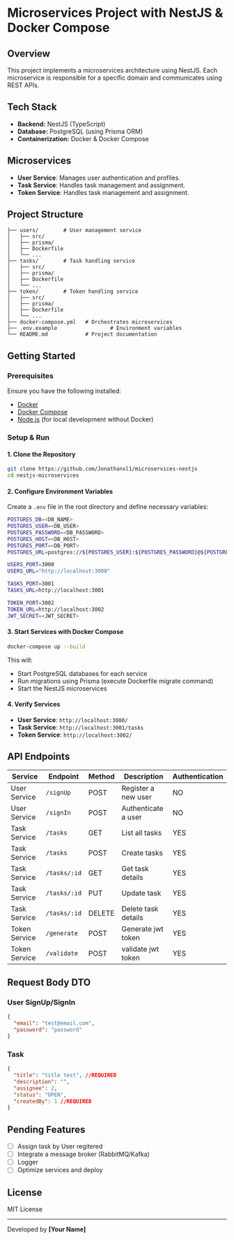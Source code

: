 # Microservices Project with NestJS & Docker Compose

## Overview

This project implements a microservices architecture using NestJS. Each microservice is responsible for a specific domain and communicates using REST APIs.

## Tech Stack

- **Backend:** NestJS (TypeScript)
- **Database:** PostgreSQL (using Prisma ORM)
- **Containerization:** Docker & Docker Compose

## Microservices

- **User Service**: Manages user authentication and profiles.
- **Task Service**: Handles task management and assignment.
- **Token Service**: Handles task management and assignment.

## Project Structure

```
├── users/        # User management service
│   ├── src/
│   ├── prisma/
│   ├── Dockerfile
│   └── ...
├── tasks/        # Task handling service
│   ├── src/
│   ├── prisma/
│   ├── Dockerfile
│   └── ...
├── token/        # Token handling service
│   ├── src/
│   ├── prisma/
│   ├── Dockerfile
│   └── ...
├── docker-compose.yml   # Orchestrates microservices
├── .env.example                 # Environment variables
└── README.md            # Project documentation
```

## Getting Started

### Prerequisites

Ensure you have the following installed:

- [Docker](https://www.docker.com/get-started)
- [Docker Compose](https://docs.docker.com/compose/)
- [Node.js](https://nodejs.org/) (for local development without Docker)

### Setup & Run

#### 1. Clone the Repository

```sh
git clone https://github.com/Jonathanxl1/microservices-nestjs
cd nestjs-microservices
```

#### 2. Configure Environment Variables

Create a `.env` file in the root directory and define necessary variables:

```sh
POSTGRES_DB=<DB_NAME>
POSTGRES_USER=<DB_USER>
POSTGRES_PASSWORD=<DB_PASSWORD>
POSTGRES_HOST=<DB_HOST>
POSTGRES_PORT=<DB_PORT>
POSTGRES_URL=postgres://${POSTGRES_USER}:${POSTGRES_PASSWORD}@${POSTGRES_HOST}:${POSTGRES_PORT}/${POSTGRES_DB}

USERS_PORT=3000
USERS_URL="http://localhost:3000"

TASKS_PORT=3001
TASKS_URL=http://localhost:3001

TOKEN_PORT=3002
TOKEN_URL=http://localhost:3002
JWT_SECRET=<JWT_SECRET>
```

#### 3. Start Services with Docker Compose

```sh
docker-compose up --build
```

This will:

- Start PostgreSQL databases for each service
- Run migrations using Prisma (execute Dockerfile migrate command)
- Start the NestJS microservices

#### 4. Verify Services

- **User Service**: `http://localhost:3000/`
- **Task Service**: `http://localhost:3001/tasks`
- **Token Service**: `http://localhost:3002/`

## API Endpoints

| Service       | Endpoint     | Method | Description         | Authentication |
| ------------- | ------------ | ------ | ------------------- | -------------- |
| User Service  | `/signUp`    | POST   | Register a new user | NO             |
| User Service  | `/signIn`    | POST   | Authenticate a user | NO             |
| Task Service  | `/tasks`     | GET    | List all tasks      | YES            |
| Task Service  | `/tasks`     | POST   | Create tasks        | YES            |
| Task Service  | `/tasks/:id` | GET    | Get task details    | YES            |
| Task Service  | `/tasks/:id` | PUT    | Update task         | YES            |
| Task Service  | `/tasks/:id` | DELETE | Delete task details | YES            |
| Token Service | `/generate`  | POST   | Generate jwt token  | YES            |
| Token Service | `/validate`  | POST   | validate jwt token  | YES            |

## Request Body DTO

### User SignUp/SignIn

```json
{
  "email": "test@email.com",
  "password": "password"
}
```

### Task

```json
{
  "title": "title test", //REQUIRED
  "description": "",
  "assignee": 2,
  "status": "OPEN",
  "createdBy": 1 //REQUIRED
}
```

## Pending Features

- [ ] Assign task by User regitered
- [ ] Integrate a message broker (RabbitMQ/Kafka)
- [ ] Logger
- [ ] Optimize services and deploy

## License

MIT License

---

Developed by **[Your Name]**
